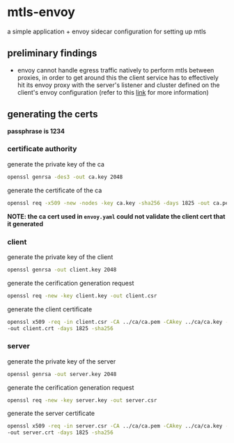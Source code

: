 # mtls-envoy
a simple application + envoy sidecar configuration for setting up mtls

## preliminary findings
- envoy cannot handle egress traffic natively to perform mtls between proxies, in order to get around this the client service has to effectively hit its envoy proxy with the server's listener and cluster defined on the client's envoy configuration (refer to this [link](https://github.com/dnivra26/envoy_servicemesh) for more information)

## generating the certs
**passphrase is 1234**
### certificate authority
generate the private key of the ca
```bash
openssl genrsa -des3 -out ca.key 2048
```

generate the certificate of the ca
```bash
openssl req -x509 -new -nodes -key ca.key -sha256 -days 1825 -out ca.pem
```

**NOTE: the ca cert used in `envoy.yaml` could not validate the client cert that it generated**

### client
generate the private key of the client
```bash
openssl genrsa -out client.key 2048
```

generate the cerification generation request
```bash
openssl req -new -key client.key -out client.csr
```

generate the client certificate
```bash
openssl x509 -req -in client.csr -CA ../ca/ca.pem -CAkey ../ca/ca.key -CAcreateserial \
-out client.crt -days 1825 -sha256
```

### server
generate the private key of the server
```bash
openssl genrsa -out server.key 2048
```

generate the cerification generation request
```bash
openssl req -new -key server.key -out server.csr
```

generate the server certificate
```bash
openssl x509 -req -in server.csr -CA ../ca/ca.pem -CAkey ../ca/ca.key -CAcreateserial \
-out server.crt -days 1825 -sha256
```
